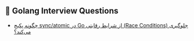 ## 📝 Golang Interview Questions

  - [چگونه پکیج sync/atomic در Go از شرایط رقابتی (Race Conditions) جلوگیری می‌کند؟](golang-interview/README)